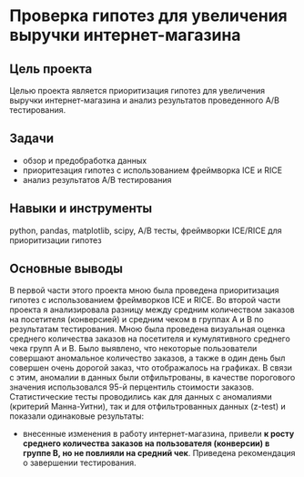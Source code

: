 # Проверка гипотез для увеличения выручки интернет-магазина
## Цель проекта
Целью проекта является приоритизация гипотез для увеличения выручки интернет-магазина и анализ результатов проведенного А/В тестирования. 
## Задачи
* обзор и предобработка данных
* приоритезация гипотез с использованием фреймворка ICE и RICE
* анализ результатов А/В тестирования
## Навыки и инструменты
python, pandas, matplotlib, scipy, A/B тесты, фреймворки ICE/RICE для приоритизации гипотез 
## Основные выводы
В первой части этого проекта мною была проведена приоритизация гипотез с использованием фреймворков ICE и RICE.
Во второй части проекта я анализировала разницу между средним количеством заказов на посетителя (конверсией) и средним чеком в группах А и В по результатам тестирования. Мною была проведена визуальная оценка среднего количества заказов на посетителя и кумулятивного среднего чека групп А и В. Было выявлено, что некоторые пользователи совершают аномальное количество заказов, а также в один день был совершен очень дорогой заказ, что отображалось на графиках. В связи с этим, аномалии в данных были отфильтрованы, в качестве порогового значения использовался 95-й перцентиль стоимости заказов. 
Статистические тесты проводились как для данных с аномалиями (критерий Манна-Уитни), так и для отфильтрованных данных (z-test) и показали одинаковые результаты:
* внесенные изменения в работу интернет-магазина, привели **к росту среднего количества заказов на пользователя (конверсии) в группе В, но не повлияли на средний чек**.
Приведена рекомендация о завершении тестирования.
